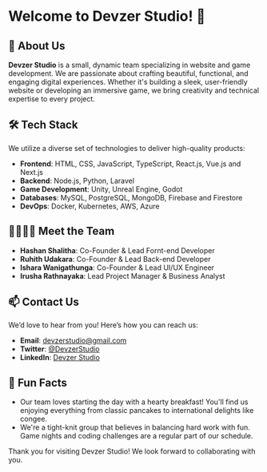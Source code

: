 # Welcome to Devzer Studio! 👋

## 🌟 About Us

**Devzer Studio** is a small, dynamic team specializing in website and game development. We are passionate about crafting beautiful, functional, and engaging digital experiences. Whether it's building a sleek, user-friendly website or developing an immersive game, we bring creativity and technical expertise to every project.
<!--
## 📈 Our Projects

### Web Development
- **Project 1**: [Website Name](link) - A brief description of the project.
- **Project 2**: [Website Name](link) - A brief description of the project.

### Game Development
- **Game 1**: [Game Name](link) - A brief description of the game.
- **Game 2**: [Game Name](link) - A brief description of the game.
-->

## 🛠️ Tech Stack

We utilize a diverse set of technologies to deliver high-quality products:

- **Frontend**: HTML, CSS, JavaScript, TypeScript, React.js, Vue.js and Next.js
- **Backend**: Node.js, Python, Laravel
- **Game Development**: Unity, Unreal Engine, Godot
- **Databases**: MySQL, PostgreSQL, MongoDB, Firebase and Firestore
- **DevOps**: Docker, Kubernetes, AWS, Azure

## 👨‍👩‍👧‍👦 Meet the Team

- **Hashan Shalitha**: Co-Founder & Lead Fornt-end Developer
- **Ruhith Udakara**: Co-Founder & Lead Back-end Developer
- **Ishara Wanigathunga**: Co-Founder & Lead UI/UX Engineer
- **Irusha Rathnayaka**: Lead Project Manager & Business Analyst

## 📫 Contact Us

We’d love to hear from you! Here’s how you can reach us:

- **Email**: [devzerstudio@gmail.com](mailto:devzerstudio@gmail.com)
- **Twitter**: [@DevzerStudio](https://twitter.com/devzerstudio)
- **LinkedIn**: [Devzer Studio](https://www.linkedin.com/company/devzerstudio)

## 🍿 Fun Facts

- Our team loves starting the day with a hearty breakfast! You'll find us enjoying everything from classic pancakes to international delights like congee.
- We're a tight-knit group that believes in balancing hard work with fun. Game nights and coding challenges are a regular part of our schedule.

Thank you for visiting Devzer Studio! We look forward to collaborating with you.
